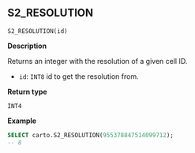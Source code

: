 ## S2_RESOLUTION

```sql:signature
S2_RESOLUTION(id)
```

**Description**

Returns an integer with the resolution of a given cell ID.

* `id`: `INT8` id to get the resolution from.

**Return type**

`INT4`

**Example**

```sql
SELECT carto.S2_RESOLUTION(955378847514099712);
-- 8
```
